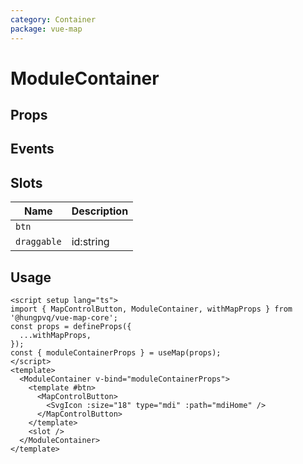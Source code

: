 ```yaml
---
category: Container
package: vue-map
---
```


# ModuleContainer

<FunctionInfo :frontmatter="$frontmatter" fn="ModuleContainer" />

## Props

<!--@include: ./props.md-->

## Events

## Slots

| Name        | Description |
| ----------- | ----------- |
| `btn`       |             |
| `draggable` | id:string   |

## Usage

```vue
<script setup lang="ts">
import { MapControlButton, ModuleContainer, withMapProps } from '@hungpvq/vue-map-core';
const props = defineProps({
  ...withMapProps,
});
const { moduleContainerProps } = useMap(props);
</script>
<template>
  <ModuleContainer v-bind="moduleContainerProps">
    <template #btn>
      <MapControlButton>
        <SvgIcon :size="18" type="mdi" :path="mdiHome" />
      </MapControlButton>
    </template>
    <slot />
  </ModuleContainer>
</template>
```
